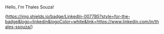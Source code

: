 

 

Hello, I'm Thales Souza! 


(https://img.shields.io/badge/LinkedIn-0077B5?style=for-the-badge&logo=linkedin&logoColor=white&link=https://www.linkedin.com/in/thales-ssouza/)

 


 



